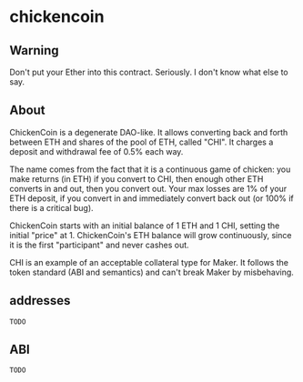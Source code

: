 chickencoin
===

Warning
---

Don't put your Ether into this contract. Seriously. I don't know what else to say.

About
---
ChickenCoin is a degenerate DAO-like. It allows converting back and forth between ETH and shares of the pool of ETH, called "CHI". It charges a deposit and withdrawal fee of 0.5% each way.

The name comes from the fact that it is a continuous game of chicken: you make returns (in ETH) if you convert to CHI, then enough other ETH converts in and out, then you convert out. Your max losses are 1% of your ETH deposit, if you convert in and immediately convert back out (or 100% if there is a critical bug).

ChickenCoin starts with an initial balance of 1 ETH and 1 CHI, setting the initial "price" at 1. ChickenCoin's ETH balance will grow continuously, since it is the first "participant" and never cashes out.

CHI is an example of an acceptable collateral type for Maker. It follows the token standard (ABI and semantics) and can't break Maker by misbehaving.

addresses
---

```
TODO
```

ABI
---

```
TODO
```
